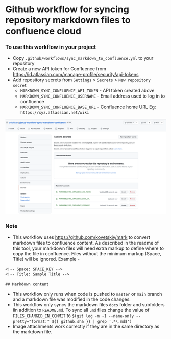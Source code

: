 <!-- Space: GITHUBMARK -->
<!-- Title: Github workflow for syncing repository markdown files to confluence cloud -->

# Github workflow for syncing repository markdown files to confluence cloud

### To use this workflow in your project

- Copy `.github/workflows/sync_markdown_to_confluence.yml` to your repository
- Create a new API token for Confluence from https://id.atlassian.com/manage-profile/security/api-tokens
- Add repository secrets from `Settings` > `Secrets` > `New repository secret`
  - `MARKDOWN_SYNC_CONFLUENCE_API_TOKEN` - API token created above 
  - `MARKDOWN_SYNC_CONFLUENCE_USERNAME` - Email address used to log in to confluence
  - `MARKDOWN_SYNC_CONFLUENCE_BASE_URL` - Confluence home URL Eg: `https://xyz.atlassian.net/wiki`

![Repository secrets](repository_secrets.png)

### Note

- This workflow uses https://github.com/kovetskiy/mark to convert markdown files to confluence content. As described in the readme of this tool, your markdown files will need extra markup to define where to copy the file in confluence. Files without the minimum markup (Space, Title) will be ignored. Example - 
```
<!-- Space: SPACE_KEY -->
<!-- Title: Sample Title -->

## Markdown content
```
- This workflow only runs when code is pushed to `master` or `main` branch and a markdown file was modified in the code changes.  
- This workflow only syncs the  markdown files `docs` folder and subfolders iin addition to `README.md`. To sync all `.md` files change the value of `FILES_CHANGED_IN_COMMIT` to `$(git log -m -1 --name-only --pretty="format:" ${{ github.sha }} | grep '.*\.md$')`
- Image attachments work correctly if they are in the same directory as the markdown file. 
